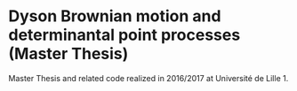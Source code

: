# Dyson Brownian motion and determinantal point processes (Master Thesis)

Master Thesis and related code realized in 2016/2017 at Université de Lille 1.
